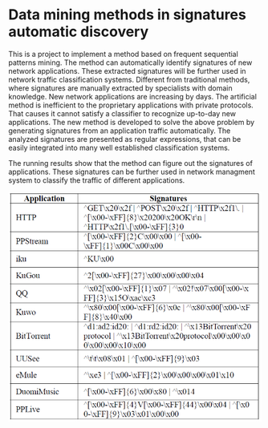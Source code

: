 # Data mining methods in signatures automatic discovery

This is a project to implement a method based on frequent sequential patterns mining.
The method can automatically identify signatures of new network applications. These extracted signatures will be further used in network traffic classification systems. Different from traditional methods, where signatures are manually extracted by specialists with domain knowledge. New network applications are increasing by days. The artificial method is inefficient to the proprietary applications with private protocols. That causes it cannot satisfy a classifier to recognize up-to-day new applications. The new method is developed to solve the above problem by generating signatures from an application traffic automatically. The analyzed signatures are presented as regular expressions, that can be easily integrated into many well established classification systems.

The running results show that the method can figure out the signatures of applications.
These signatures can be further used in network managment system to classify the traffic of different applications.

<img src="signature_result.png" alt="Running result"/>